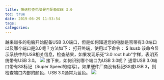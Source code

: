 ```yaml
---
title: 快速检查电脑是否配备USB 3.0
toc: true
date: 2019-06-29 11:53:54
tags:
categories:
---
```


 
越来越多的电脑开始配备USB 3.0端口，但是如何知道您的电脑是否带有3.0端口以及哪个端口是3.0呢？方法如下：
打开终端，使用以下命令： 
$ lsusb 
该命令显示系统中的USB相关信息，检查结果，如果发现乐死“3.0 root hub”字样，表明系统带有USB 3.0。
<img src="http://www.ubuntukylin.com/upload/images/usb30.png"></img> 
接下来，如何识别哪个端口为USB 3.0呢？ 
通常USB 3.0端口带有SS标记（Super Speed的缩写）。如果硬件厂商没有标记SS或USB 3，则检查端口内部的颜色，USB 3.0通常为蓝色。
<img src="http://www.ubuntukylin.com/upload/images/usb3_0port.jpg"></img>
